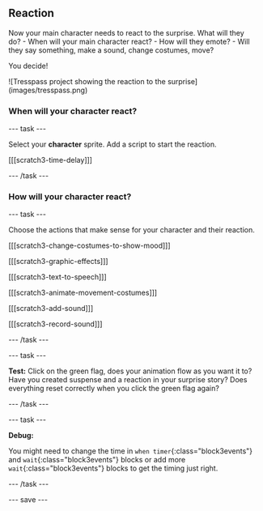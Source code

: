 ## Reaction

<div style="display: flex; flex-wrap: wrap">
<div style="flex-basis: 200px; flex-grow: 1; margin-right: 15px;">
Now your main character needs to react to the surprise. What will they do? 
- When will your main character react?
- How will they emote? 
- Will they say something, make a sound, change costumes, move? 

You decide!
</div>
<div>
![Tresspass project showing the reaction to the surprise](images/tresspass.png)
</div>
</div>

### When will your character react?

--- task ---

Select your **character** sprite. Add a script to start the reaction.

[[[scratch3-time-delay]]]

--- /task ---

### How will your character react?

--- task ---

Choose the actions that make sense for your character and their reaction.

[[[scratch3-change-costumes-to-show-mood]]]

[[[scratch3-graphic-effects]]]

[[[scratch3-text-to-speech]]]

[[[scratch3-animate-movement-costumes]]]

[[[scratch3-add-sound]]]

[[[scratch3-record-sound]]]

--- /task ---

--- task ---

**Test:** Click on the green flag, does your animation flow as you want it to? Have you created suspense and a reaction in your surprise story? Does everything reset correctly when you click the green flag again?

--- /task ---

--- task ---

**Debug:**

You might need to change the time in `when timer`{:class="block3events"} and `wait`{:class="block3events"} blocks or add more `wait`{:class="block3events"} blocks to get the timing just right.

--- /task ---

--- save ---
